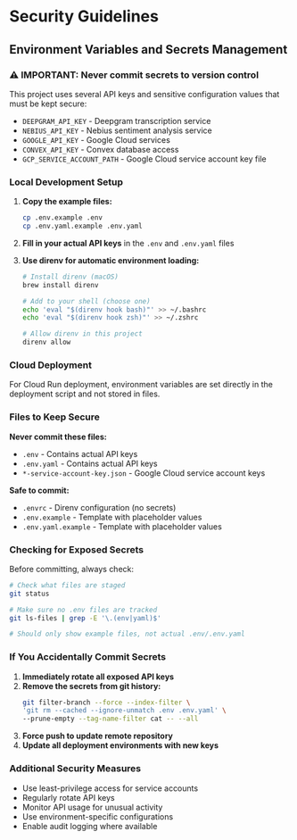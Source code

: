 # Security Guidelines

## Environment Variables and Secrets Management

### ⚠️ IMPORTANT: Never commit secrets to version control

This project uses several API keys and sensitive configuration values that must be kept secure:

- `DEEPGRAM_API_KEY` - Deepgram transcription service
- `NEBIUS_API_KEY` - Nebius sentiment analysis service  
- `GOOGLE_API_KEY` - Google Cloud services
- `CONVEX_API_KEY` - Convex database access
- `GCP_SERVICE_ACCOUNT_PATH` - Google Cloud service account key file

### Local Development Setup

1. **Copy the example files:**
   ```bash
   cp .env.example .env
   cp .env.yaml.example .env.yaml
   ```

2. **Fill in your actual API keys** in the `.env` and `.env.yaml` files

3. **Use direnv for automatic environment loading:**
   ```bash
   # Install direnv (macOS)
   brew install direnv
   
   # Add to your shell (choose one)
   echo 'eval "$(direnv hook bash)"' >> ~/.bashrc
   echo 'eval "$(direnv hook zsh)"' >> ~/.zshrc
   
   # Allow direnv in this project
   direnv allow
   ```

### Cloud Deployment

For Cloud Run deployment, environment variables are set directly in the deployment script and not stored in files.

### Files to Keep Secure

**Never commit these files:**
- `.env` - Contains actual API keys
- `.env.yaml` - Contains actual API keys  
- `*-service-account-key.json` - Google Cloud service account keys

**Safe to commit:**
- `.envrc` - Direnv configuration (no secrets)
- `.env.example` - Template with placeholder values
- `.env.yaml.example` - Template with placeholder values

### Checking for Exposed Secrets

Before committing, always check:
```bash
# Check what files are staged
git status

# Make sure no .env files are tracked
git ls-files | grep -E '\.(env|yaml)$'

# Should only show example files, not actual .env/.env.yaml
```

### If You Accidentally Commit Secrets

1. **Immediately rotate all exposed API keys**
2. **Remove the secrets from git history:**
   ```bash
   git filter-branch --force --index-filter \
   'git rm --cached --ignore-unmatch .env .env.yaml' \
   --prune-empty --tag-name-filter cat -- --all
   ```
3. **Force push to update remote repository**
4. **Update all deployment environments with new keys**

### Additional Security Measures

- Use least-privilege access for service accounts
- Regularly rotate API keys
- Monitor API usage for unusual activity
- Use environment-specific configurations
- Enable audit logging where available
